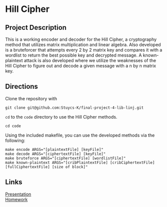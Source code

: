 # Hill Cipher

## Project Description
This is a working encoder and decoder for the Hill Cipher, a cryptography method that utilizes matrix multiplication and linear algebra. Also developed is a bruteforcer that attempts every 2 by 2 matrix key and compares it with a wordlist to return the best possible key and decrypted message. A known-plaintext attack is also developed where we utilize the weaknesses of the Hill Cipher to figure out and decode a given message with a n by n matrix key.

## Directions
Clone the repository with
```
git clone git@github.com:Stuycs-K/final-project-4-lib-linj.git
```

`cd` to the `code` directory to use the Hill Cipher methods.
```
cd code
```

Using the included makefile, you can use the developed methods via the following:
```
make encode ARGS="[plaintextFile] [keyFile]"
make decode ARGS="[ciphertextFile] [keyFile]"
make bruteforce ARGS="[ciphertextFile] [wordlistFile]"
make known-plaintext ARGS="[cribPlaintextFile] [cribCiphertextFile] [fullCiphertextFile] [size of block]"
```

## Links
[Presentation](https://github.com/Stuycs-K/final-project-4-lib-linj/blob/main/PRESENTATION.md)  
[Homework]()

